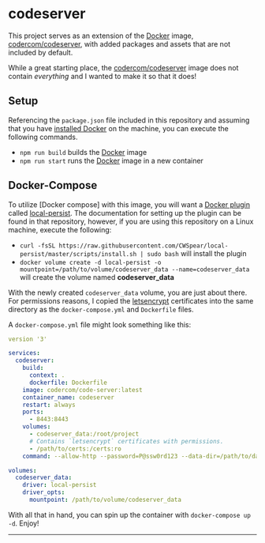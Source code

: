 # codeserver

This project serves as an extension of the [Docker] image, [codercom/codeserver], with added packages and assets that are not included by default.

While a great starting place, the [codercom/codeserver] image does not contain _everything_ and I wanted to make it so that it does!

## Setup

Referencing the `package.json` file included in this repository and assuming that you have [installed Docker] on the machine, you can execute the following commands.

- `npm run build` builds the [Docker] image
- `npm run start` runs the [Docker] image in a new container

## Docker-Compose

To utilize [Docker compose] with this image, you will want a [Docker plugin] called [local-persist]. The documentation for setting up the plugin can be found in that repository, however, if you are using this repository on a Linux machine, execute the following:

- `curl -fsSL https://raw.githubusercontent.com/CWSpear/local-persist/master/scripts/install.sh | sudo bash` will install the plugin
- `docker volume create -d local-persist -o mountpoint=/path/to/volume/codeserver_data --name=codeserver_data` will create the volume named **codeserver_data**

With the newly created `codeserver_data` volume, you are just about there. For permissions reasons, I copied the [letsencrypt] certificates into the same directory as the `docker-compose.yml` and `Dockerfile` files.

A `docker-compose.yml` file might look something like this:

```yml
version '3'

services:
  codeserver:
    build:
      context: .
      dockerfile: Dockerfile
    image: codercom/code-server:latest
    container_name: codeserver
    restart: always
    ports:
      - 8443:8443
    volumes:
      - codeserver_data:/root/project
      # Contains `letsencrypt` certificates with permissions.
      - /path/to/certs:/certs:ro
    command: --allow-http --password=P@ssw0rd123 --data-dir=/path/to/data/directory --cert=/certs/cert.pem --cert-key=/certs/privkey.pem

volumes:
  codeserver_data:
    driver: local-persist
    driver_opts:
      mountpoint: /path/to/volume/codeserver_data
```

With all that in hand, you can spin up the container with `docker-compose up -d`. Enjoy!

---

[codercom/codeserver]: https://github.com/codercom/code-server
[docker]: https://www.docker.com/
[docker plugin]: https://docs.docker.com/engine/extend/plugin_api/
[installed docker]: https://docs.docker.com/install/
[local-persist]: https://github.com/CWSpear/local-persist
[letsencrypt]: https://letsencrypt.org/
